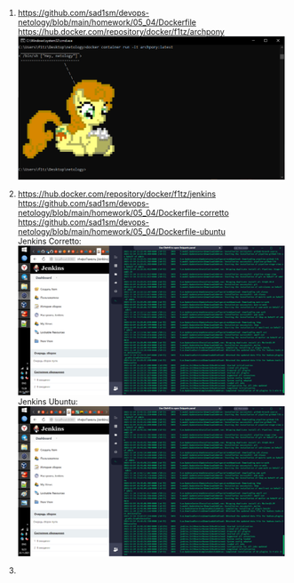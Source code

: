 1.  https://github.com/sad1sm/devops-netology/blob/main/homework/05_04/Dockerfile
https://hub.docker.com/repository/docker/f1tz/archpony
![](pony.png)

2.  https://hub.docker.com/repository/docker/f1tz/jenkins  
https://github.com/sad1sm/devops-netology/blob/main/homework/05_04/Dockerfile-corretto  
https://github.com/sad1sm/devops-netology/blob/main/homework/05_04/Dockerfile-ubuntu  
Jenkins Corretto:  
![](jcorretto.png)  
Jenkins Ubuntu:  
![](jubuntu.png)  
3.  
